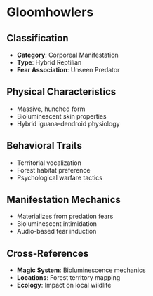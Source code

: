 # Gloomhowlers

## Classification
- **Category**: Corporeal Manifestation
- **Type**: Hybrid Reptilian
- **Fear Association**: Unseen Predator

## Physical Characteristics
- Massive, hunched form
- Bioluminescent skin properties
- Hybrid iguana-dendroid physiology

## Behavioral Traits
- Territorial vocalization
- Forest habitat preference
- Psychological warfare tactics

## Manifestation Mechanics
- Materializes from predation fears
- Bioluminescent intimidation
- Audio-based fear induction

## Cross-References
- **Magic System**: Bioluminescence mechanics
- **Locations**: Forest territory mapping
- **Ecology**: Impact on local wildlife